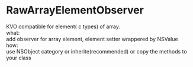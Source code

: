 RawArrayElementObserver
=======================
KVO compatible for element( c types) of array.
<br />
 what:<br/>
    add observer for array element, element setter wrappered by NSValue
 <br/>
 how:<br/>
 	use NSObject category or inherite(recommended) or copy the methods to your class
